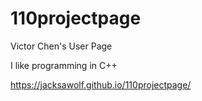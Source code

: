 # 110projectpage

Victor Chen's User Page

I like programming in C++

https://jacksawolf.github.io/110projectpage/
